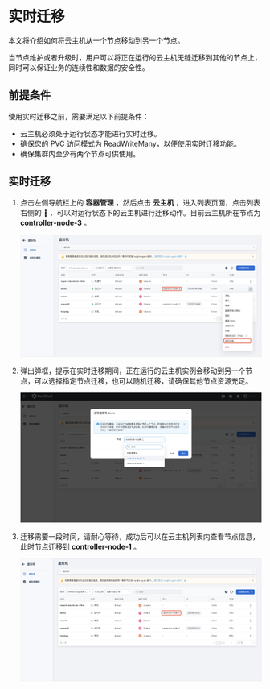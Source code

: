 # 实时迁移

本文将介绍如何将云主机从一个节点移动到另一个节点。

当节点维护或者升级时，用户可以将正在运行的云主机无缝迁移到其他的节点上，同时可以保证业务的连续性和数据的安全性。

## 前提条件

使用实时迁移之前，需要满足以下前提条件：

- 云主机必须处于运行状态才能进行实时迁移。
- 确保您的 PVC 访问模式为 ReadWriteMany，以便使用实时迁移功能。
- 确保集群内至少有两个节点可供使用。

## 实时迁移

1. 点击左侧导航栏上的 __容器管理__ ，然后点击 __云主机__ ，进入列表页面，点击列表右侧的 __┇__ ，可以对运行状态下的云主机进行迁移动作。目前云主机所在节点为 __controller-node-3__ 。

    ![实时迁移](../images/live01.png)

2. 弹出弹框，提示在实时迁移期间，正在运行的云主机实例会移动到另一个节点，可以选择指定节点迁移，也可以随机迁移，请确保其他节点资源充足。

    ![迁移提示](../images/live02.png)

3. 迁移需要一段时间，请耐心等待，成功后可以在云主机列表内查看节点信息，此时节点迁移到 __controller-node-1__ 。

    ![迁移结果](../images/live03.png)
